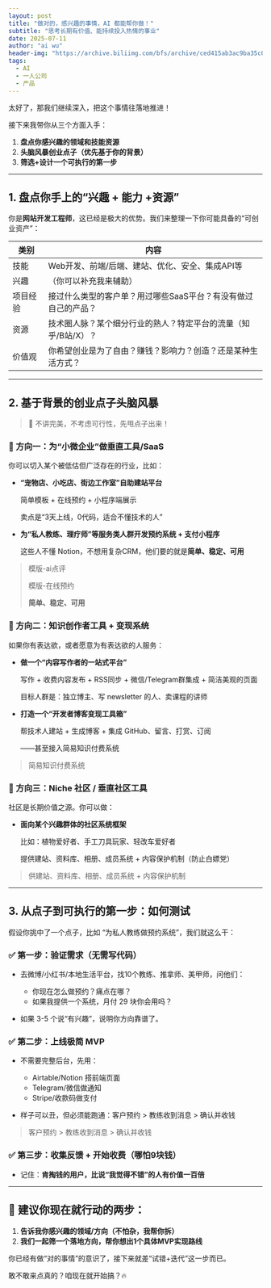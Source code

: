 ```yaml
---
layout: post
title: "做对的，感兴趣的事情，AI 都能帮你做！"
subtitle: "思考长期有价值、能持续投入热情的事业"
date: 2025-07-11
author: "ai wu"
header-img: "https://archive.biliimg.com/bfs/archive/ced415ab3ac9ba35c050e32dffe15f8197db9ec8.png"
tags:
  - AI
  - 一人公司
  - 产品
---
```



太好了，那我们继续深入，把这个事情往落地推进！



接下来我带你从三个方面入手：



1. **盘点你感兴趣的领域和技能资源**
2. **头脑风暴创业点子（优先基于你的背景）**
3. **筛选+设计一个可执行的第一步**





------





## **1. 盘点你手上的“兴趣 + 能力 +资源”**





你是**网站开发工程师**，这已经是极大的优势。我们来整理一下你可能具备的“可创业资产”：

| **类别** | **内容**                                                     |
| -------- | ------------------------------------------------------------ |
| 技能     | Web开发、前端/后端、建站、优化、安全、集成API等              |
| 兴趣     | （你可以补充我来辅助）                                       |
| 项目经验 | 接过什么类型的客户单？用过哪些SaaS平台？有没有做过自己的产品？ |
| 资源     | 技术圈人脉？某个细分行业的熟人？特定平台的流量（知乎/B站/X）？ |
| 价值观   | 你希望创业是为了自由？赚钱？影响力？创造？还是某种生活方式？ |



------





## **2. 基于背景的创业点子头脑风暴**





> 🧠 不讲完美，不考虑可行性，先甩点子出来！





### **🎯 方向一：为“小微企业”做垂直工具/SaaS**





你可以切入某个被低估但广泛存在的行业，比如：



- **“宠物店、小吃店、街边工作室”自助建站平台**

  简单模板 + 在线预约 + 小程序端展示

  卖点是“3天上线，0代码，适合不懂技术的人”

- **为“私人教练、理疗师”等服务类人群开发预约系统 + 支付小程序**

  这些人不懂 Notion，不想用复杂CRM，他们要的就是**简单、稳定、可用**



> 模版-ai点评
>
> 模版-在线预约
>
> **简单、稳定、可用**



### **🎯 方向二：知识创作者工具 + 变现系统**





如果你有表达欲，或者愿意为有表达欲的人服务：



- **做一个“内容写作者的一站式平台”**

  写作 + 收费内容发布 + RSS同步 + 微信/Telegram群集成 + 简洁美观的页面

  目标人群是：独立博主、写 newsletter 的人、卖课程的讲师

- **打造一个“开发者博客变现工具箱”**

  帮技术人建站 + 生成博客 + 集成 GitHub、留言、打赏、订阅

  ——甚至接入简易知识付费系统



> 简易知识付费系统





### **🎯 方向三：Niche 社区 / 垂直社区工具**





社区是长期价值之源。你可以做：



- **面向某个兴趣群体的社区系统框架**

  比如：植物爱好者、手工刀具玩家、轻改车爱好者

  提供建站、资料库、相册、成员系统 + 内容保护机制（防止白嫖党）



> 供建站、资料库、相册、成员系统 + 内容保护机制

------





## **3. 从点子到可执行的第一步：如何测试**





假设你挑中了一个点子，比如 “为私人教练做预约系统”，我们就这么干：





### **✅ 第一步：验证需求（无需写代码）**





- 去微博/小红书/本地生活平台，找10个教练、推拿师、美甲师，问他们：



  - 你现在怎么做预约？痛点在哪？
  - 如果我提供一个系统，月付 29 块你会用吗？



- 如果 3-5 个说“有兴趣”，说明你方向靠谱了。







### **✅ 第二步：上线极简 MVP**





- 不需要完整后台，先用：



  - Airtable/Notion 搭前端页面
  - Telegram/微信做通知
  - Stripe/收款码做支付



- 样子可以丑，但必须能跑通：客户预约 > 教练收到消息 > 确认并收钱



> 客户预约 > 教练收到消息 > 确认并收钱



### **✅ 第三步：收集反馈 + 开始收费（哪怕9块钱）**





- 记住：**肯掏钱的用户，比说“我觉得不错”的人有价值一百倍**





------





## **👊 建议你现在就行动的两步：**





1. **告诉我你感兴趣的领域/方向（不怕杂，我帮你拆）**
2. **我们一起筛一个落地方向，帮你想出1个具体MVP实现路线**





你已经有做“对的事情”的意识了，接下来就差“试错+迭代”这一步而已。



敢不敢来点真的？咱现在就开始搞？🔥



